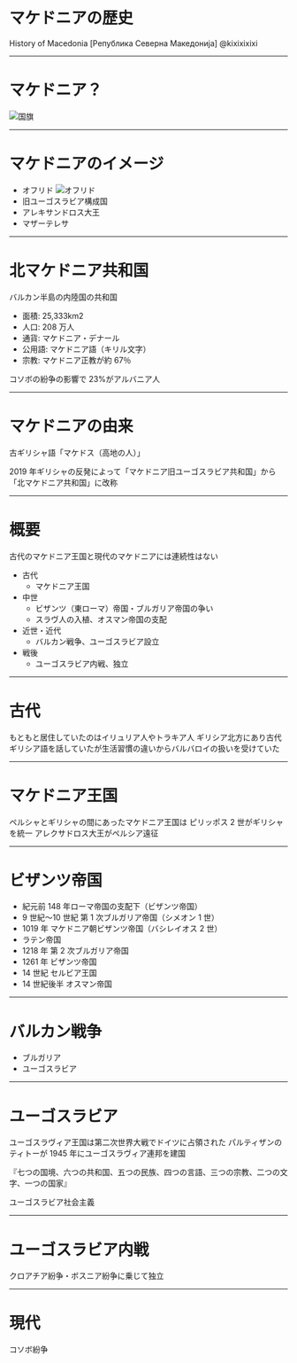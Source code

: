 # マケドニアの歴史

History of Macedonia [Република Северна Македонија]
@kixixixixi

---

# マケドニア？

![国旗](https://www.mofa.go.jp/mofaj/files/100055134.gif)

---

# マケドニアのイメージ

- オフリド
  ![オフリド](https://keynoters.co.jp/images/sample/macedonia002.jpg)
- 旧ユーゴスラビア構成国
- アレキサンドロス大王
- マザーテレサ

---

# 北マケドニア共和国

バルカン半島の内陸国の共和国

- 面積: 25,333km2
- 人口: 208 万人
- 通貨: マケドニア・デナール
- 公用語: マケドニア語（キリル文字）
- 宗教: マケドニア正教が約 67％

コソボの紛争の影響で 23%がアルバニア人

---

# マケドニアの由来

古ギリシャ語「マケドス（高地の人）」

2019 年ギリシャの反発によって「マケドニア旧ユーゴスラビア共和国」から「北マケドニア共和国」に改称

---

# 概要

古代のマケドニア王国と現代のマケドニアには連続性はない

- 古代
  - マケドニア王国
- 中世
  - ビザンツ（東ローマ）帝国・ブルガリア帝国の争い
  - スラヴ人の入植、オスマン帝国の支配
- 近世・近代
  - バルカン戦争、ユーゴスラビア設立
- 戦後
  - ユーゴスラビア内戦、独立

---

# 古代

もともと居住していたのはイリュリア人やトラキア人
ギリシア北方にあり古代ギリシア語を話していたが生活習慣の違いからバルバロイの扱いを受けていた

---

# マケドニア王国

ペルシャとギリシャの間にあったマケドニア王国は
ピリッポス 2 世がギリシャを統一
アレクサドロス大王がペルシア遠征

---

# ビザンツ帝国

- 紀元前 148 年ローマ帝国の支配下（ビザンツ帝国）
- 9 世紀〜10 世紀 第 1 次ブルガリア帝国（シメオン 1 世）
- 1019 年 マケドニア朝ビザンツ帝国（バシレイオス 2 世）
- ラテン帝国
- 1218 年 第 2 次ブルガリア帝国
- 1261 年 ビザンツ帝国
- 14 世紀 セルビア王国
- 14 世紀後半 オスマン帝国

---

# バルカン戦争

- ブルガリア
- ユーゴスラビア

---

# ユーゴスラビア

ユーゴスラヴィア王国は第二次世界大戦でドイツに占領された
パルティザンのティトーが 1945 年にユーゴスラヴィア連邦を建国

『七つの国境、六つの共和国、五つの民族、四つの言語、三つの宗教、二つの文字、一つの国家』

ユーゴスラビア社会主義

---

# ユーゴスラビア内戦

クロアチア紛争・ボスニア紛争に乗じて独立

---

# 現代

コソボ紛争
